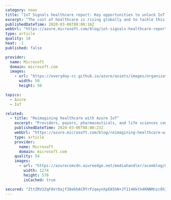```yaml
---
category: news
title: "IoT Signals healthcare report: Key opportunities to unlock IoT’s promise"
excerpt: "The cost of healthcare is rising globally and to tackle this, medical providers, from hospitals to your local doctor’s office, are looking to IoT to streamline processes and minimize costs. Few industries stand to gain more from emerging technology. And in few industries the stakes are higher because,"
publishedDateTime: 2020-03-06T08:00:16Z
webUrl: "https://azure.microsoft.com/blog/iot-signals-healthcare-report-key-opportunities-to-unlock-iots-promise/"
type: article
quality: 18
heat: -1
published: false

provider:
  name: Microsoft
  domain: microsoft.com
  images:
    - url: "https://everyday-cc.github.io/azure/assets/images/organizations/microsoft.com-50x50.jpg"
      width: 50
      height: 50

topics:
  - Azure
  - IoT

related:
  - title: "Reimagining healthcare with Azure IoT"
    excerpt: "Providers, payors, pharmaceuticals, and life sciences companies are leading the next wave of healthcare innovation by utilizing connected devices. From continuous patient monitoring, to optimizing operations for manufacturers and cold-chain supply tracking for the pharmaceutical industry, the healthcare"
    publishedDateTime: 2020-03-06T08:00:23Z
    webUrl: "https://azure.microsoft.com/blog/reimagining-healthcare-with-azure-iot/"
    type: article
    provider:
      name: Microsoft
      domain: microsoft.com
    quality: 54
    images:
      - url: "https://azurecomcdn.azureedge.net/mediahandler/acomblog/media/Default/blog/aec751a2-7f3f-475b-b708-49ecfa808c09.png"
        width: 1274
        height: 570
        isCached: true

secured: "ZttZRV3ZqFAVrDajf38ebhACRYrFzqeynXpEA5hN+JT1146kth4KNNMnzc8hIAj6QpJEzjxjsINCa4klwFuNXc9/ZFbu6rD/gT/jTOJ92DH5HWfJ35VyzjcVlJOeQ3hU5LUDXWV+358T94kGejrDGdtgPid4Hv4mBm3SxvG1uwC/dzF+h2Xg0VKZlp7tQ+yee6cVN5oj55pZNX4DpaFauTiHAl/OQIeHHG2rwO023GYO/qSKw6/pAi+zmh6RLg8tU1iOSUtwBvGKI2IGj6QP+B++HGr7w4ZGKHE2f4jt0hedr+bwBctaPBAOdQiAcNwSNKJ3+YaeFIqIDCV5NV9+DA==;atcuhmsKOSfh81rKogB2OQ=="
---
```


